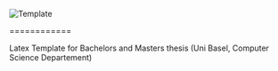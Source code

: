 ![Template][1]

============

Latex Template for Bachelors and Masters thesis (Uni Basel, Computer Science Departement)

[1]: http://ivangiangreco.ch/intern/thesis_cover.png